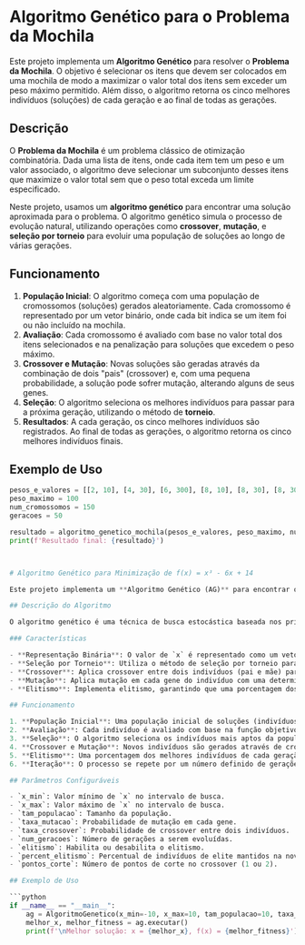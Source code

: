 # Algoritmo Genético para o Problema da Mochila

Este projeto implementa um **Algoritmo Genético** para resolver o **Problema da Mochila**. O objetivo é selecionar os itens que devem ser colocados em uma mochila de modo a maximizar o valor total dos itens sem exceder um peso máximo permitido. Além disso, o algoritmo retorna os cinco melhores indivíduos (soluções) de cada geração e ao final de todas as gerações.

## Descrição

O **Problema da Mochila** é um problema clássico de otimização combinatória. Dada uma lista de itens, onde cada item tem um peso e um valor associado, o algoritmo deve selecionar um subconjunto desses itens que maximize o valor total sem que o peso total exceda um limite especificado.

Neste projeto, usamos um **algoritmo genético** para encontrar uma solução aproximada para o problema. O algoritmo genético simula o processo de evolução natural, utilizando operações como **crossover**, **mutação**, e **seleção por torneio** para evoluir uma população de soluções ao longo de várias gerações.

## Funcionamento

1. **População Inicial**: O algoritmo começa com uma população de cromossomos (soluções) gerados aleatoriamente. Cada cromossomo é representado por um vetor binário, onde cada bit indica se um item foi ou não incluído na mochila.
2. **Avaliação**: Cada cromossomo é avaliado com base no valor total dos itens selecionados e na penalização para soluções que excedem o peso máximo.
3. **Crossover e Mutação**: Novas soluções são geradas através da combinação de dois "pais" (crossover) e, com uma pequena probabilidade, a solução pode sofrer mutação, alterando alguns de seus genes.
4. **Seleção**: O algoritmo seleciona os melhores indivíduos para passar para a próxima geração, utilizando o método de **torneio**.
5. **Resultados**: A cada geração, os cinco melhores indivíduos são registrados. Ao final de todas as gerações, o algoritmo retorna os cinco melhores indivíduos finais.

## Exemplo de Uso

```python
pesos_e_valores = [[2, 10], [4, 30], [6, 300], [8, 10], [8, 30], [8, 300], [12, 50], [25, 75], [50, 100], [100, 400]]
peso_maximo = 100
num_cromossomos = 150
geracoes = 50

resultado = algoritmo_genetico_mochila(pesos_e_valores, peso_maximo, num_cromossomos, geracoes)
print(f'Resultado final: {resultado}')



# Algoritmo Genético para Minimização de f(x) = x³ - 6x + 14

Este projeto implementa um **Algoritmo Genético (AG)** para encontrar o valor de `x` que minimiza a função matemática `f(x) = x³ - 6x + 14`. O AG simula o processo de evolução natural, utilizando operações genéticas como **crossover**, **mutação**, e **seleção** para otimizar uma população de soluções ao longo de várias gerações.

## Descrição do Algoritmo

O algoritmo genético é uma técnica de busca estocástica baseada nos princípios de evolução natural, como seleção, reprodução, mutação e sobrevivência dos mais aptos. O objetivo deste algoritmo é encontrar o valor de `x` que minimiza a função objetivo `f(x) = x³ - 6x + 14`.

### Características

- **Representação Binária**: O valor de `x` é representado como um vetor binário. O número de bits necessário para representar `x` depende da faixa de valores entre `x_min` e `x_max` e da precisão desejada.
- **Seleção por Torneio**: Utiliza o método de seleção por torneio para escolher os indivíduos mais aptos.
- **Crossover**: Aplica crossover entre dois indivíduos (pai e mãe) para gerar novos indivíduos. Suporta crossover com um ou dois pontos de corte.
- **Mutação**: Aplica mutação em cada gene do indivíduo com uma determinada taxa de mutação.
- **Elitismo**: Implementa elitismo, garantindo que uma porcentagem dos melhores indivíduos da geração anterior seja mantida na próxima geração.

## Funcionamento

1. **População Inicial**: Uma população inicial de soluções (indivíduos) é gerada aleatoriamente.
2. **Avaliação**: Cada indivíduo é avaliado com base na função objetivo `f(x) = x³ - 6x + 14`.
3. **Seleção**: O algoritmo seleciona os indivíduos mais aptos da população para reprodução, utilizando o método de torneio.
4. **Crossover e Mutação**: Novos indivíduos são gerados através de crossover e mutação.
5. **Elitismo**: Uma porcentagem dos melhores indivíduos de cada geração é mantida na próxima geração.
6. **Iteração**: O processo se repete por um número definido de gerações, retornando o melhor valor de `x` que minimiza a função objetivo.

## Parâmetros Configuráveis

- `x_min`: Valor mínimo de `x` no intervalo de busca.
- `x_max`: Valor máximo de `x` no intervalo de busca.
- `tam_populacao`: Tamanho da população.
- `taxa_mutacao`: Probabilidade de mutação em cada gene.
- `taxa_crossover`: Probabilidade de crossover entre dois indivíduos.
- `num_geracoes`: Número de gerações a serem evoluídas.
- `elitismo`: Habilita ou desabilita o elitismo.
- `percent_elitismo`: Percentual de indivíduos de elite mantidos na nova geração.
- `pontos_corte`: Número de pontos de corte no crossover (1 ou 2).

## Exemplo de Uso

```python
if __name__ == "__main__":
    ag = AlgoritmoGenetico(x_min=-10, x_max=10, tam_populacao=10, taxa_mutacao=0.01, taxa_crossover=0.7, num_geracoes=100, elitismo=True, percent_elitismo=0.1, pontos_corte=2)
    melhor_x, melhor_fitness = ag.executar()
    print(f'\nMelhor solução: x = {melhor_x}, f(x) = {melhor_fitness}')



